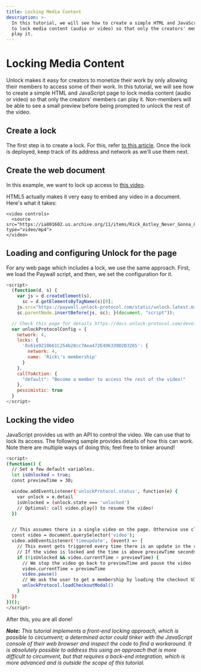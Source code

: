 ```yaml
---
title: Locking Media Content
description: >-
  In this tutorial, we will see how to create a simple HTML and JavaScript page
  to lock media content (audio or video) so that only the creators' members can
  play it.
---
```


# Locking Media Content

Unlock makes it easy for creators to monetize their work by only allowing their members to access some of their work. In this tutorial, we will see how to create a simple HTML and JavaScript page to lock media content (audio or video) so that only the creators' members can play it. Non-members will be able to see a small preview before being prompted to unlock the rest of the video.

## Create a lock

The first step is to create a lock. For this, refer [to this article](https://unlock-protocol.com/guides/how-to-create-a-lock/). Once the lock is deployed, keep track of its address and network as we'll use them next.

## Create the web document

In this example, we want to lock up access to [this video](https://ia801602.us.archive.org/11/items/Rick_Astley_Never_Gonna_Give_You_Up/Rick_Astley_Never_Gonna_Give_You_Up.mp4).

HTML5 actually makes it very easy to embed any video in a document. Here's what it takes:

```markup
<video controls>
  <source src="https://ia801602.us.archive.org/11/items/Rick_Astley_Never_Gonna_Give_You_Up/Rick_Astley_Never_Gonna_Give_You_Up.mp4" type="video/mp4">
</video>
```

## Loading and configuring Unlock for the page

For any web page which includes a lock, we use the same approach. First, we load the Paywall script, and then, we set the configuration for it.

```javascript
<script>
  (function(d, s) {
    var js = d.createElement(s),
      sc = d.getElementsByTagName(s)[0];
    js.src="https://paywall.unlock-protocol.com/static/unlock.latest.min.js";
    sc.parentNode.insertBefore(js, sc); }(document, "script"));

  // Check this page for details https://docs.unlock-protocol.com/developers/paywall/configuring-checkout
  var unlockProtocolConfig = {
    network: 4,
    locks: {
      '0x61e9210b61C254b28cc7Aea472E496339D2D3265': {
        network: 4,
        name: 'Rick\'s membership'
      }
    },
    callToAction: {
      "default": "Become a member to access the rest of the video!"
    },
    pessimistic: true
  }
</script>
```

## Locking the video

JavaScript provides us with an API to control the video. We can use that to lock its access. The following sample provides details of how this can work. Note there are multiple ways of doing this; feel free to tinker around!

```bash
<script>
(function() {
  // Set a few default variables.
  let isUnlocked = true;
  const previewTime = 30;

  window.addEventListener('unlockProtocol.status', function(e) {
    var unlock = e.detail
    isUnlocked = (unlock.state === 'unlocked')
    // Optional: call video.play() to resume the video!
  })


  // This assumes there is a single video on the page. Otherwise use class selectors.
  const video = document.querySelector('video');
  video.addEventListener('timeupdate', (event) => {
    // This event gets triggered every time there is an update in the current time.
    // If the video is locked and the time is above previewTime seconds
    if (!isUnlocked && video.currentTime > previewTime) {
      // We stop the video go back to previewTime and pause the video
      video.currentTime = previewTime
      video.pause()
      // We ask the user to get a membership by loading the checkout UI
      unlockProtocol.loadCheckoutModal()
    }
  })
})();
</script>

```

After this, you are all done!

_**Note:** This tutorial implements a front-end locking approach, which is possible to circumvent; a determined actor could tinker with the JavaScript console of their web browser and inspect the code to find a workaround. It is absolutely possible to address this using an approach that is more difficult to circumvent, but that requires a back-end integration, which is more advanced and is outside the scope of this tutorial._
